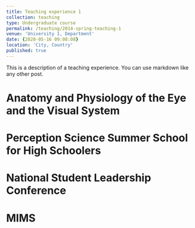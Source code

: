 ```yaml
---
title: Teaching experience 1
collection: teaching
type: Undergraduate course
permalink: /teaching/2014-spring-teaching-1
venue: 'University 1, Department'
date: {2020-05-16 09:08:08}
location: 'City, Country'
published: true
---
```


This is a description of a teaching experience. You can use markdown like any other post.

Anatomy and Physiology of the Eye and the Visual System 
======

Perception Science Summer School for High Schoolers
======

National Student Leadership Conference
======

MIMS
======
